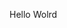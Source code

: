 Hello Wolrd
















































































































































































































































































































































































































































































































































































































































































































































































































































































































































































































































































































































































































































































































































































































































































































































































































































































































































